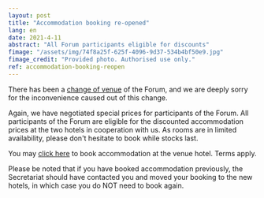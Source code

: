 ```yaml
---
layout: post
title: "Accommodation booking re-opened"
lang: en
date: 2021-4-11
abstract: "All Forum participants eligible for discounts"
fimage: "/assets/img/74f8a25f-625f-4096-9d37-534b4bf50e9.jpg"
fimage_credit: "Provided photo. Authorised use only."
ref: accommodation-booking-reopen
---
```

There has been a [change of venue](/blog/2021/04/09/change-of-venue) of the Forum, and we are deeply sorry for the inconvenience caused out of this change.

Again, we have negotiated special prices for participants of the Forum. All participants of the Forum are eligible for the discounted accommodation prices at the two hotels in cooperation with us. As rooms are in limited availability, please don't hesitate to book while stocks last.

You may [click here](/logistics#accommodation) to book accommodation at the venue hotel. Terms apply.

Please be noted that if you have booked accommodation previously, the Secretariat should have contacted you and moved your booking to the new hotels, in which case you do NOT need to book again.
